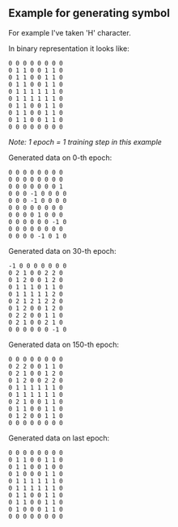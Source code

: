 ## Example for generating symbol

For example I've taken 'H' character.

In binary representation it looks like:
```
0 0 0 0 0 0 0 0 
0 1 1 0 0 1 1 0
0 1 1 0 0 1 1 0
0 1 1 0 0 1 1 0
0 1 1 1 1 1 1 0
0 1 1 1 1 1 1 0
0 1 1 0 0 1 1 0
0 1 1 0 0 1 1 0
0 1 1 0 0 1 1 0
0 0 0 0 0 0 0 0
```

*Note: 1 epoch = 1 training step in this example* 

Generated data on 0-th epoch:

```
0 0 0 0 0 0 0 0
0 0 0 0 0 0 0 0
0 0 0 0 0 0 0 1
0 0 0 -1 0 0 0 0
0 0 0 -1 0 0 0 0
0 0 0 0 0 0 0 0
0 0 0 0 1 0 0 0
0 0 0 0 0 0 -1 0
0 0 0 0 0 0 0 0
0 0 0 0 -1 0 1 0
```

Generated data on 30-th epoch:

```
-1 0 0 0 0 0 0 0
0 2 1 0 0 2 2 0
0 1 2 0 0 1 2 0
0 1 1 1 0 1 1 0
0 1 1 1 1 1 2 0
0 2 1 2 1 2 2 0
0 1 2 0 0 1 2 0 
0 2 2 0 0 1 1 0
0 2 1 0 0 2 1 0
0 0 0 0 0 0 -1 0
```

Generated data on 150-th epoch:

```
0 0 0 0 0 0 0 0
0 2 2 0 0 1 1 0
0 2 1 0 0 1 2 0
0 1 2 0 0 2 2 0
0 1 1 1 1 1 1 0
0 1 1 1 1 1 1 0
0 2 1 0 0 1 1 0
0 1 1 0 0 1 1 0
0 1 2 0 0 1 1 0
0 0 0 0 0 0 0 0
```

Generated data on last epoch:

```
0 0 0 0 0 0 0 0 
0 1 1 0 0 1 1 0
0 1 1 0 0 1 0 0
0 1 0 0 0 1 1 0
0 1 1 1 1 1 1 0
0 1 1 1 1 1 1 0
0 1 1 0 0 1 1 0
0 1 1 0 0 1 1 0 
0 1 0 0 0 1 1 0
0 0 0 0 0 0 0 0
```